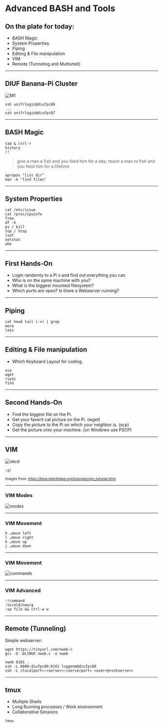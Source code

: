 # Advanced BASH and Tools

## On the plate for today:

* BASH Magic
* System Properties
* Piping
* Editing & File manipulation
* VIM
* Remote (Tunneling and Multishell)

---

## DIUF Banana-Pi Cluster

![M1](http://www.banana-pi.org/images/bpi-images/M1/m11.jpg)<!-- .element height="50%" width="50%" -->

```
ssh unifrlogin@diufpc80
...
ssh unifrlogin@diufpc87
```

---

## BASH Magic

```
tab & ctrl-r
history
!!
```

>give a man a fish and you feed him for a day;
>teach a man to fish and you feed him for a lifetime
```
apropos "list dir"
man -k "find files"
```

---

## System Properties
```
cat /etc/issue
cat /proc/cpuinfo
free
df -h
ps / kill
top / htop
lsof
netstat
who
```

---

## First Hands-On

* Login randomly to a Pi s and find out everything you can.
* Who is on the same machine with you?
* What is the biggest mounted filesystem?
* Which ports are open? Is there a Webserver running?

---

## Piping

```
cat head tail (-v) | grep
more
less
```

---

## Editing & File manipulation

* Which Keyboard Layout for coding.
```
scp
wget
rsync
find
```

---

## Second Hands-On

* Find the biggest file on the Pi.
* Get your favorit cat picture on the Pi. (wget)
* Copy the picture to the Pi on which your neighbor is. (scp)
* Get the picture onto your machine. (on Windows use PSCP)

---

## VIM

![xkcd](https://imgs.xkcd.com/comics/hottest_editors.png)

```
:q!
```

<small> Images from: https://blog.interlinked.org/tutorials/vim_tutorial.html </small>

---

### VIM Modes

![modes](https://blog.interlinked.org/static/images/modes.png)

---

### VIM Movement

```
h …move left
l …move right
k …move up
j …move down
```

---

### VIM Movement

![commands](https://blog.interlinked.org/static/images/commands.png)

---

### VIM Advanced

```
:!command
:%s/old/new/g
:sp file && ctrl-w w
```

---

## Remote (Tunneling)

Simple webserver:
```
wget https://tinyurl.com/nweb-c
gcc -O -DLINUX nweb.c -o nweb
```


```
nweb 8181 .
ssh -L 8080:diufpc80:8181 luggenm@diufpc80
ssh -L <localport>:<server>:<serverport> <user>@<sshserver>
```

---

## tmux

* Multiple Shells
* Long Running processes / Work environment
* Collaborative Sessions

```
tmux
```
